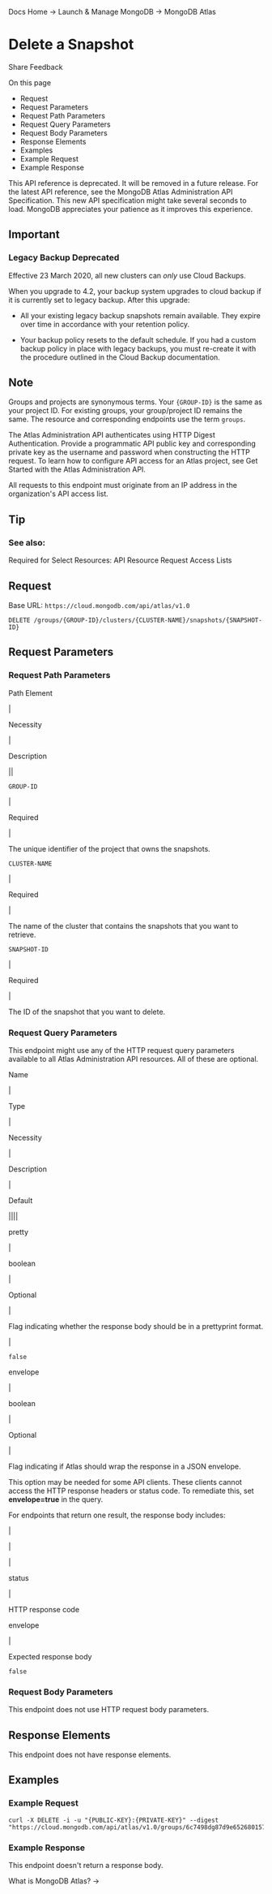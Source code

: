 Docs Home → Launch & Manage MongoDB → MongoDB Atlas

# Delete a Snapshot

Share Feedback

On this page

  * Request
  * Request Parameters
  * Request Path Parameters
  * Request Query Parameters
  * Request Body Parameters
  * Response Elements
  * Examples
  * Example Request
  * Example Response

This API reference is deprecated. It will be removed in a future release. For
the latest API reference, see the MongoDB Atlas Administration API
Specification. This new API specification might take several seconds to load.
MongoDB appreciates your patience as it improves this experience.

## Important

### Legacy Backup Deprecated

Effective 23 March 2020, all new clusters can _only_ use Cloud Backups.

When you upgrade to 4.2, your backup system upgrades to cloud backup if it is
currently set to legacy backup. After this upgrade:

  * All your existing legacy backup snapshots remain available. They expire over time in accordance with your retention policy.

  * Your backup policy resets to the default schedule. If you had a custom backup policy in place with legacy backups, you must re-create it with the procedure outlined in the Cloud Backup documentation.

## Note

Groups and projects are synonymous terms. Your `{GROUP-ID}` is the same as
your project ID. For existing groups, your group/project ID remains the same.
The resource and corresponding endpoints use the term `groups`.

The Atlas Administration API authenticates using HTTP Digest Authentication.
Provide a programmatic API public key and corresponding private key as the
username and password when constructing the HTTP request. To learn how to
configure API access for an Atlas project, see Get Started with the Atlas
Administration API.

All requests to this endpoint must originate from an IP address in the
organization's API access list.

## Tip

### See also:

Required for Select Resources: API Resource Request Access Lists

## Request

Base URL: `https://cloud.mongodb.com/api/atlas/v1.0`

    
    
    DELETE /groups/{GROUP-ID}/clusters/{CLUSTER-NAME}/snapshots/{SNAPSHOT-ID}  
      
  
## Request Parameters

### Request Path Parameters

Path Element

|

Necessity

|

Description  
  
||  
  
`GROUP-ID`

|

Required

|

The unique identifier of the project that owns the snapshots.  
  
`CLUSTER-NAME`

|

Required

|

The name of the cluster that contains the snapshots that you want to retrieve.  
  
`SNAPSHOT-ID`

|

Required

|

The ID of the snapshot that you want to delete.  
  
### Request Query Parameters

This endpoint might use any of the HTTP request query parameters available to
all Atlas Administration API resources. All of these are optional.

Name

|

Type

|

Necessity

|

Description

|

Default  
  
||||  
  
pretty

|

boolean

|

Optional

|

Flag indicating whether the response body should be in a prettyprint format.

|

`false`  
  
envelope

|

boolean

|

Optional

|

Flag indicating if Atlas should wrap the response in a JSON envelope.

This option may be needed for some API clients. These clients cannot access
the HTTP response headers or status code. To remediate this, set
**envelope=true** in the query.

For endpoints that return one result, the response body includes:

|

|  
  
|  
  
status

|

HTTP response code  
  
envelope

|

Expected response body  
  
`false`  
  
### Request Body Parameters

This endpoint does not use HTTP request body parameters.

## Response Elements

This endpoint does not have response elements.

## Examples

### Example Request

    
    
    curl -X DELETE -i -u "{PUBLIC-KEY}:{PRIVATE-KEY}" --digest "https://cloud.mongodb.com/api/atlas/v1.0/groups/6c7498dg87d9e6526801572b/clusters/Cluster0/snapshots/6b5380e6jvn128560506942b"  
      
  
### Example Response

This endpoint doesn't return a response body.

What is MongoDB Atlas? →

